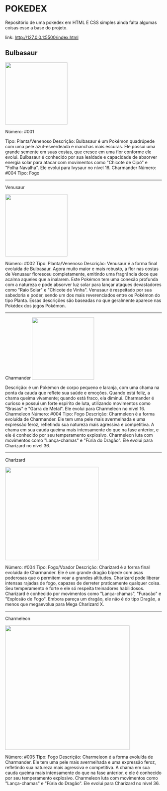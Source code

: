 # POKEDEX
Repositório de uma pokedex em HTML E CSS simples ainda falta algumas coisas esse a base do projeto.


link:    http://127.0.0.1:5500/index.html



## Bulbasaur

<img src="https://seeklogo.com/images/B/bulbasaur-logo-8A27924C02-seeklogo.com.png" width="200" alt="">

Número: #001

Tipo: Planta/Venenoso
Descrição: Bulbasaur é um Pokémon quadrúpede com uma pele azul-esverdeada e manchas mais escuras. Ele possui uma grande semente em suas costas, que cresce em uma flor conforme ele evolui. Bulbasaur é conhecido por sua lealdade e capacidade de absorver energia solar para atacar com movimentos como "Chicote de Cipó" e "Folha Navalha". Ele evolui para Ivysaur no nível 16.
Charmander
Número: #004
Tipo: Fogo

-------------------------------------------------------------------------------------------------
Venusaur

<img src="https://i.pinimg.com/originals/61/24/e4/6124e4391bae81ee198bf4027d84f0e3.png" width="200px" alt="">


Número: #002
Tipo: Planta/Venenoso
Descrição: Venusaur é a forma final evoluída de Bulbasaur. Agora muito maior e mais robusto, a flor nas costas de Venusaur floresceu completamente, emitindo uma fragrância doce que acalma aqueles que a inalarem. Este Pokémon tem uma conexão profunda com a natureza e pode absorver luz solar para lançar ataques devastadores como "Raio Solar" e "Chicote de Vinha". Venusaur é respeitado por sua sabedoria e poder, sendo um dos mais reverenciados entre os Pokémon do tipo Planta.
Essas descrições são baseadas no que geralmente aparece nas Pokédex dos jogos Pokémon.

---------------------------------------------------------------------------------------------------
 Charmander 
<img src="https://seeklogo.com/images/C/charmander-logo-193AF64F48-seeklogo.com.png" width="200" alt="">
        

Descrição: é um Pokémon de corpo pequeno e laranja, com uma chama na ponta da cauda que reflete sua saúde e emoções. Quando está feliz, a chama queima vivamente; quando está fraco, ela diminui. Charmander é curioso e possui um forte espírito de luta, utilizando movimentos como "Brasas" e "Garra de Metal". Ele evolui para Charmeleon no nível 16.
Charmeleon
Número: #004
Tipo: Fogo
Descrição: Charmeleon é a forma evoluída de Charmander. Ele tem uma pele mais avermelhada e uma expressão feroz, refletindo sua natureza mais agressiva e competitiva. A chama em sua cauda queima mais intensamente do que na fase anterior, e ele é conhecido por seu temperamento explosivo. Charmeleon luta com movimentos como "Lança-chamas" e "Fúria do Dragão". Ele evolui para Charizard no nível 36.

------------------------------------------------------------------------------------

Charizard

<img src="https://upload.wikimedia.org/wikipedia/pt/9/95/Charizard.png" width="300px" alt=""> 

Número: #004
Tipo: Fogo/Voador
Descrição: Charizard é a forma final evoluída de Charmander. Ele é um grande dragão bípede com asas poderosas que o permitem voar a grandes altitudes. Charizard pode liberar intensas rajadas de fogo, capazes de derreter praticamente qualquer coisa. Seu temperamento é forte e ele só respeita treinadores habilidosos. Charizard é conhecido por movimentos como "Lança-chamas", "Furacão" e "Explosão de Fogo". Embora pareça um dragão, ele não é do tipo Dragão, a menos que megaevolua para Mega Charizard X.



--------------------------------------------------------


Charmeleon

 <img src="https://www.pokemon.com/static-assets/content-assets/cms2/img/pokedex/full/005.png" width="400px" alt="">

Número: #005
Tipo: Fogo
Descrição: Charmeleon é a forma evoluída de Charmander. Ele tem uma pele mais avermelhada e uma expressão feroz, refletindo sua natureza mais agressiva e competitiva. A chama em sua cauda queima mais intensamente do que na fase anterior, e ele é conhecido por seu temperamento explosivo. Charmeleon luta com movimentos como "Lança-chamas" e "Fúria do Dragão". Ele evolui para Charizard no nível 36.




